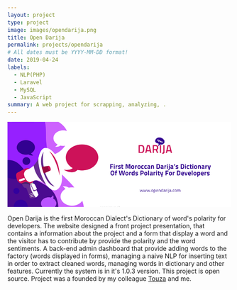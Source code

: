 ```yaml
---
layout: project
type: project
image: images/opendarija.png
title: Open Darija
permalink: projects/opendarija
# All dates must be YYYY-MM-DD format!
date: 2019-04-24
labels:
  - NLP(PHP)
  - Laravel
  - MySQL
  - JavaScript
summary: A web project for scrapping, analyzing, .
---
```


<img class="ui medium right floated rounded image" src="../images/OpenDarijaCover.png">

Open Darija is the first Moroccan Dialect's Dictionary of word's polarity for developers. The website designed a front project presentation, that contains a information about the project and a form that display a word and the visitor has to contribute by provide the polarity and the word sentiments. 
A back-end admin dashboard that provide adding words to the factory (words displayed in forms), managing a naive NLP for inserting text in order to extract cleaned words, managing words in dictionary and other features. 
Currently the system is in it's 1.0.3 version.
This project is open source. 
Project was a founded by my colleague  <a href="https://github.com/Touza"><i class="large github icon"></i>Touza</a> and me. 
 